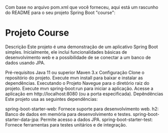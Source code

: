 
Com base no arquivo pom.xml que você forneceu, aqui está um rascunho do README para o seu projeto Spring Boot "course":

# Projeto Course

Descrição
Este projeto é uma demonstração de um aplicativo Spring Boot simples. Inicialmente, ele inclui funcionalidades básicas de desenvolvimento web e a possibilidade de se conectar a um banco de dados usando JPA.

Pré-requisitos
Java 11 ou superior
Maven 3.x
Configuração
Clone o repositório do projeto.
Execute mvn install para baixar e instalar as dependências.
Executando o Projeto
Navegue para o diretório raiz do projeto.
Execute mvn spring-boot:run para iniciar a aplicação.
Acesse a aplicação em http://localhost:8080 (ou a porta especificada).
Depêndências
Este projeto usa as seguintes dependências:

spring-boot-starter-web: Fornece suporte para desenvolvimento web.
h2: Banco de dados em memória para desenvolvimento e testes.
spring-boot-starter-data-jpa: Permite acesso a dados JPA.
spring-boot-starter-test: Fornece ferramentas para testes unitários e de integração.

